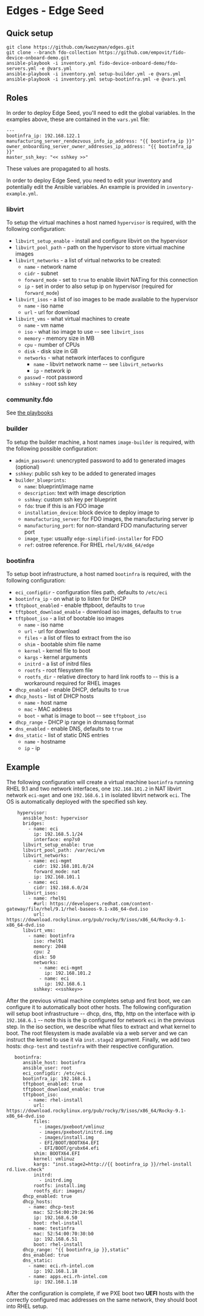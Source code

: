 Edges - Edge Seed
===

Quick setup
---

```
git clone https://github.com/kwozyman/edges.git
git clone --branch fdo-collection https://github.com/empovit/fido-device-onboard-demo.git
ansible-playbook -i inventory.yml fido-device-onboard-demo/fdo-servers.yml -e @vars.yml
ansible-playbook -i inventory.yml setup-builder.yml -e @vars.yml
ansible-playbook -i inventory.yml setup-bootinfra.yml -e @vars.yml
```

Roles
---

In order to deploy Edge Seed, you'll need to edit the global variables. In the examples above, these are contained in the `vars.yml` file:

```
---
bootinfra_ip: 192.168.122.1
manufacturing_server_rendezvous_info_ip_address: "{{ bootinfra_ip }}"
owner_onboarding_server_owner_addresses_ip_address: "{{ bootinfra_ip }}"
master_ssh_key: "<< sshkey >>"
```

These values are propagated to all hosts.

In order to deploy Edge Seed, you need to edit your inventory and potentially edit the Ansible variables. An example is provided in `inventory-example.yml`.

### libvirt

To setup the virtual machines a host named `hypervisor` is required, with the following configuration:

  * `libvirt_setup_enable` - install and configure libvirt on the hypervisor
  * `libvirt_pool_path` - path on the hypervisor to store virtual machine images
  * `libvirt_networks` - a list of virtual networks to be created:
    * `name` - network name
    * `cidr` - subnet
    * `forward_mode` - set to `true` to enable libvirt NATing for this connection
    * `ip` - set in order to also setup ip on hypervisor (required for `forward_mode`)
  * `libvirt_isos` - a list of iso images to be made available to the hypervisor
    * `name` - iso name
    * `url` - url for download
  * `libvirt_vms` - what virtual machines to create
    * `name` - vm name
    * `iso` - what iso image to use -- see `libvirt_isos`
    * `memory` - memory size in MB
    * `cpu` - number of CPUs
    * `disk` - disk size in GB
    * `networks` - what network interfaces to configure
      * `name` - libvirt network name -- see `libvirt_networks`
      * `ip` - network ip
    * `passwd` - root password
    * `sshkey` - root ssh key

### community.fdo

See [the playbooks](https://github.com/empovit/fido-device-onboard-demo/tree/fdo-collection)

### builder

To setup the builder machine, a host names `image-builder` is required, with the following possible configuration:

  * `admin_password`: unencrypted password to add to generated images (optional)
  * `sshkey`: public ssh key to be added to generated images
  * `builder_blueprints`:
    * `name`: blueprint/image name
    * `description`: text with image description
    * `sshkey`: custom ssh key per blueprint
    * `fdo`: true if this is an FDO image
    * `installation_device`: block device to deploy image to
    * `manufacturing_server`: for FDO images, the manufacturing server ip
    * `manufacturing_port`: for non-standard FDO manufacturing server port
    * `image_type`: usually `edge-simplified-installer` for FDO
    * `ref`: ostree reference. For RHEL `rhel/9/x86_64/edge`

### bootinfra

To setup boot infrastructure, a host named `bootinfra` is required, with the following configuration:

  * `eci_configdir` - configuration files path, defaults to `/etc/eci`
  * `bootinfra_ip` - on what ip to listen for DHCP
  * `tftpboot_enabled` - enable tftpboot, defaults to `true`
  * `tftpboot_download_enable` - download iso images, defaults to `true`
  * `tftpboot_iso` - a list of bootable iso images
    * `name` - iso name
    * `url` - url for download
    * `files` - a list of files to extract from the iso
    * `shim` - bootable shim file name
    * `kernel` - kernel file to boot
    * `kargs` - kernel arguments
    * `initrd` - a list of initrd files
    * `rootfs` - root filesystem file
    * `rootfs_dir` - relative directory to hard link rootfs to -- this is a workaround required for RHEL images
  * `dhcp_enabled` - enable DHCP, defaults to `true`
  * `dhcp_hosts` - list of DHCP hosts
    * `name` - host name
    * `mac` - MAC address
    * `boot` - what is image to boot -- see `tftpboot_iso`
  * `dhcp_range` - DHCP ip range in dnsmasq format
  * `dns_enabled` - enable DNS, defaults to `true`
  * `dns_static` - list of static DNS entries
    * `name` - hostname
    * `ip` - ip

Example
---

The following configuration will create a virtual machine `bootinfra` running RHEL 9.1 and two network interfaces, one `192.168.101.2` in NAT libvirt network `eci-mgmt` and one `192.168.6.1` in isolated libvirt network `eci`. The OS is automatically deployed with the specified ssh key.

```
    hypervisor:
      ansible_host: hypervisor
      bridges:
        - name: eci
          ip: 192.168.5.1/24
          interface: enp7s0
      libvirt_setup_enable: true
      libvirt_pool_path: /var/eci/vm
      libvirt_networks:
        - name: eci-mgmt
          cidr: 192.168.101.0/24
          forward_mode: nat
          ip: 192.168.101.1
        - name: eci
          cidr: 192.168.6.0/24
      libvirt_isos:
        - name: rhel91
          #url: https://developers.redhat.com/content-gateway/file/rhel/9.1/rhel-baseos-9.1-x86_64-dvd.iso
          url: https://download.rockylinux.org/pub/rocky/9/isos/x86_64/Rocky-9.1-x86_64-dvd.iso
      libvirt_vms:
        - name: bootinfra
          iso: rhel91
          memory: 2048
          cpu: 2
          disk: 50
          networks:
            - name: eci-mgmt
              ip: 192.168.101.2
            - name: eci
              ip: 192.168.6.1
          sshkey: <<sshkey>>
```

After the previous virtual machine completes setup and first boot, we can configure it to automatically boot other hosts. The following configuration will setup boot infrastructure -- dhcp, dns, tftp, http on the interface with ip `192.168.6.1` -- note this is the ip configured for network `eci` in the previous step. In the iso section, we describe what files to extract and what kernel to boot. The root filesystem is made available via a web server and we can instruct the kernel to use it via `inst.stage2` argument. Finally, we add two hosts: `dhcp-test` and `testinfra` with their respective configuration.

```
   bootinfra:
      ansible_host: bootinfra
      ansible_user: root
      eci_configdir: /etc/eci
      bootinfra_ip: 192.168.6.1
      tftpboot_enabled: true
      tftpboot_download_enable: true
      tftpboot_iso: 
        - name: rhel-install
          url: https://download.rockylinux.org/pub/rocky/9/isos/x86_64/Rocky-9.1-x86_64-dvd.iso
          files:
            - images/pxeboot/vmlinuz
            - images/pxeboot/initrd.img
            - images/install.img
            - EFI/BOOT/BOOTX64.EFI
            - EFI/BOOT/grubx64.efi
          shim: BOOTX64.EFI
          kernel: vmlinuz
          kargs: "inst.stage2=http://{{ bootinfra_ip }}/rhel-install rd.live.check"
          initrd:
            - initrd.img
          rootfs: install.img
          rootfs_dir: images/
      dhcp_enabled: true
      dhcp_hosts:
        - name: dhcp-test
          mac: 52:54:00:29:24:96
          ip: 192.168.6.50
          boot: rhel-install
        - name: testinfra
          mac: 52:54:00:70:30:b0
          ip: 192.168.6.51
          boot: rhel-install
      dhcp_range: "{{ bootinfra_ip }},static"
      dns_enabled: true
      dns_static:
        - name: eci.rh-intel.com
          ip: 192.168.1.18
        - name: apps.eci.rh-intel.com
          ip: 192.168.1.18
```

After the configuration is complete, if we PXE boot two **UEFI** hosts with the correctly configured mac addresses on the same network, they should boot into RHEL setup.


